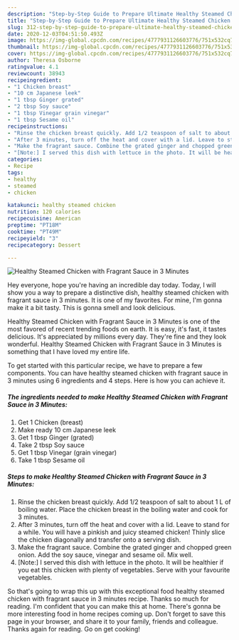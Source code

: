 ```yaml
---
description: "Step-by-Step Guide to Prepare Ultimate Healthy Steamed Chicken with Fragrant Sauce in 3 Minutes"
title: "Step-by-Step Guide to Prepare Ultimate Healthy Steamed Chicken with Fragrant Sauce in 3 Minutes"
slug: 312-step-by-step-guide-to-prepare-ultimate-healthy-steamed-chicken-with-fragrant-sauce-in-3-minutes
date: 2020-12-03T04:51:50.493Z
image: https://img-global.cpcdn.com/recipes/4777931126603776/751x532cq70/healthy-steamed-chicken-with-fragrant-sauce-in-3-minutes-recipe-main-photo.jpg
thumbnail: https://img-global.cpcdn.com/recipes/4777931126603776/751x532cq70/healthy-steamed-chicken-with-fragrant-sauce-in-3-minutes-recipe-main-photo.jpg
cover: https://img-global.cpcdn.com/recipes/4777931126603776/751x532cq70/healthy-steamed-chicken-with-fragrant-sauce-in-3-minutes-recipe-main-photo.jpg
author: Theresa Osborne
ratingvalue: 4.1
reviewcount: 38943
recipeingredient:
- "1 Chicken breast"
- "10 cm Japanese leek"
- "1 tbsp Ginger grated"
- "2 tbsp Soy sauce"
- "1 tbsp Vinegar grain vinegar"
- "1 tbsp Sesame oil"
recipeinstructions:
- "Rinse the chicken breast quickly. Add 1/2 teaspoon of salt to about 1 L of boiling water. Place the chicken breast in the boiling water and cook for 3 minutes."
- "After 3 minutes, turn off the heat and cover with a lid. Leave to stand for a while. You will have a pinkish and juicy steamed chicken! Thinly slice the chicken diagonally and transfer onto a serving dish."
- "Make the fragrant sauce. Combine the grated ginger and chopped green onion. Add the soy sauce, vinegar and sesame oil. Mix well."
- "[Note:] I served this dish with lettuce in the photo. It will be healthier if you eat this chicken with plenty of vegetables. Serve with your favourite vegetables."
categories:
- Recipe
tags:
- healthy
- steamed
- chicken

katakunci: healthy steamed chicken 
nutrition: 120 calories
recipecuisine: American
preptime: "PT18M"
cooktime: "PT49M"
recipeyield: "3"
recipecategory: Dessert

---
```



![Healthy Steamed Chicken with Fragrant Sauce in 3 Minutes](https://img-global.cpcdn.com/recipes/4777931126603776/751x532cq70/healthy-steamed-chicken-with-fragrant-sauce-in-3-minutes-recipe-main-photo.jpg)

Hey everyone, hope you're having an incredible day today. Today, I will show you a way to prepare a distinctive dish, healthy steamed chicken with fragrant sauce in 3 minutes. It is one of my favorites. For mine, I'm gonna make it a bit tasty. This is gonna smell and look delicious.



Healthy Steamed Chicken with Fragrant Sauce in 3 Minutes is one of the most favored of recent trending foods on earth. It is easy, it's fast, it tastes delicious. It's appreciated by millions every day. They're fine and they look wonderful. Healthy Steamed Chicken with Fragrant Sauce in 3 Minutes is something that I have loved my entire life.


To get started with this particular recipe, we have to prepare a few components. You can have healthy steamed chicken with fragrant sauce in 3 minutes using 6 ingredients and 4 steps. Here is how you can achieve it.

<!--inarticleads1-->

##### The ingredients needed to make Healthy Steamed Chicken with Fragrant Sauce in 3 Minutes:

1. Get 1 Chicken (breast)
1. Make ready 10 cm Japanese leek
1. Get 1 tbsp Ginger (grated)
1. Take 2 tbsp Soy sauce
1. Get 1 tbsp Vinegar (grain vinegar)
1. Take 1 tbsp Sesame oil




<!--inarticleads2-->

##### Steps to make Healthy Steamed Chicken with Fragrant Sauce in 3 Minutes:

1. Rinse the chicken breast quickly. Add 1/2 teaspoon of salt to about 1 L of boiling water. Place the chicken breast in the boiling water and cook for 3 minutes.
1. After 3 minutes, turn off the heat and cover with a lid. Leave to stand for a while. You will have a pinkish and juicy steamed chicken! Thinly slice the chicken diagonally and transfer onto a serving dish.
1. Make the fragrant sauce. Combine the grated ginger and chopped green onion. Add the soy sauce, vinegar and sesame oil. Mix well.
1. [Note:] I served this dish with lettuce in the photo. It will be healthier if you eat this chicken with plenty of vegetables. Serve with your favourite vegetables.




So that's going to wrap this up with this exceptional food healthy steamed chicken with fragrant sauce in 3 minutes recipe. Thanks so much for reading. I'm confident that you can make this at home. There's gonna be more interesting food in home recipes coming up. Don't forget to save this page in your browser, and share it to your family, friends and colleague. Thanks again for reading. Go on get cooking!

